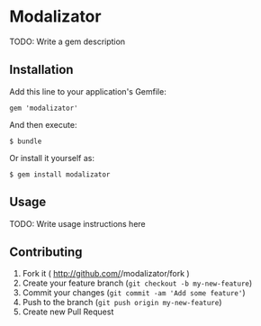 # Modalizator

TODO: Write a gem description

## Installation

Add this line to your application's Gemfile:

    gem 'modalizator'

And then execute:

    $ bundle

Or install it yourself as:

    $ gem install modalizator

## Usage

TODO: Write usage instructions here

## Contributing

1. Fork it ( http://github.com/<my-github-username>/modalizator/fork )
2. Create your feature branch (`git checkout -b my-new-feature`)
3. Commit your changes (`git commit -am 'Add some feature'`)
4. Push to the branch (`git push origin my-new-feature`)
5. Create new Pull Request
